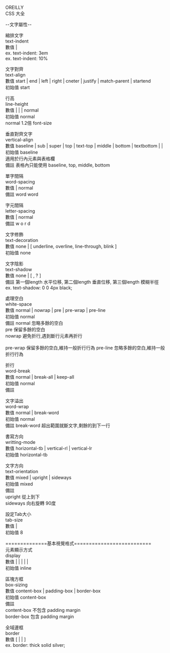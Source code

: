 
OREILLY  
CSS 大全  


--文字屬性--  

縮排文字  
text-indent  
數值  <length> | <percentage>  
ex. text-indent: 3em  
ex. text-indent: 10%  

文字對齊  
text-align  
數值  start | end | left | right | cneter | justify | match-parent | startend  
初始值 start  

行高  
line-height  
數值 <number> | <length> | <percentage> | normal  
初始值 normal  
normal 1.2倍 font-size  

垂直對齊文字  
vertical-align  
數值  baseline | sub | super | top | text-top | middle | bottom | textbottom | <length> | <percentage>  
初始值 baseline    
適用於行內元素與表格欄   
備註 表格內只能使用 baseline, top, middle, bottom  

單字間隔  
word-spacing  
數值 <length> | normal  
備註 word  word  

字元間隔  
letter-spacing  
數值 <length> | normal  
備註 w o r d  

文字修飾  
text-decoration  
數值  none | [ underline, overline, line-through, blink ]  
初始值 none  

文字陰影  
text-shadow  
數值  none | [ <length>, <length> <length> <length>? ]  
備註 第一個length 水平位移, 第二個length 垂直位移, 第三個length 模糊半徑  
ex. text-shadow: 0 0 4px black;  

處理空白  
white-space  
數值  normal | nowrap | pre | pre-wrap | pre-line  
初始值 normal  
備註 
normal  忽略多餘的空白  
pre  保留多餘的空白  
nowrap  避免折行,遇到斷行元素再折行 <br/>  
pre-wrap  保留多餘的空白,維持一般折行行為 
pre-line  忽略多餘的空白,維持一般折行行為  

折行  
word-break  
數值  normal | break-all | keep-all  
初始值  normal  
備註  

文字溢出  
word-wrap  
數值  normal | break-word  
初始值  normal  
備註  break-word 超出範圍就斷文字,剩餘的到下一行  

書寫方向  
writting-mode  
數值  horizontal-tb | vertical-rl | vertical-lr  
初始值  horizontal-tb  

文字方向  
text-orientation  
數值  mixed | upright | sideways  
初始值  mixed  
備註  
upright  從上到下  
sideways  向右旋轉 90度  

設定Tab大小  
tab-size  
數值  <length> | <integer>  
初始值  8  
  
==============基本視覺格式==========================   
元素顯示方式  
display  
數值  <display-outside> | <display-inside> | <display-listitem> | <display-internal> | <display-box> | <display-legacy>  
初始值  inline  

區塊方框  
box-sizing  
數值  content-box | padding-box | border-box  
初始值 content-box  
備註  
content-box 不包含 padding margin  
border-box 包含 padding margin  

全域邊框  
border  
數值  [ <border-width> | <border-style> | <border-color> ]  
ex. border: thick solid silver;   


